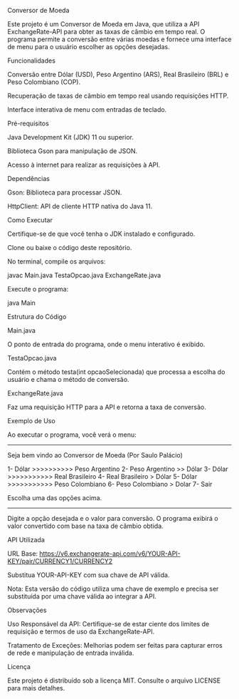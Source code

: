 Conversor de Moeda

Este projeto é um Conversor de Moeda em Java, que utiliza a API ExchangeRate-API para obter as taxas de câmbio em tempo real. O programa permite a conversão entre várias moedas e fornece uma interface de menu para o usuário escolher as opções desejadas.

Funcionalidades

Conversão entre Dólar (USD), Peso Argentino (ARS), Real Brasileiro (BRL) e Peso Colombiano (COP).

Recuperação de taxas de câmbio em tempo real usando requisições HTTP.

Interface interativa de menu com entradas de teclado.

Pré-requisitos

Java Development Kit (JDK) 11 ou superior.

Biblioteca Gson para manipulação de JSON.

Acesso à internet para realizar as requisições à API.

Dependências

Gson: Biblioteca para processar JSON.

HttpClient: API de cliente HTTP nativa do Java 11.

Como Executar

Certifique-se de que você tenha o JDK instalado e configurado.

Clone ou baixe o código deste repositório.

No terminal, compile os arquivos:

javac Main.java TestaOpcao.java ExchangeRate.java

Execute o programa:

java Main

Estrutura do Código

Main.java

O ponto de entrada do programa, onde o menu interativo é exibido.

TestaOpcao.java

Contém o método testa(int opcaoSelecionada) que processa a escolha do usuário e chama o método de conversão.

ExchangeRate.java

Faz uma requisição HTTP para a API e retorna a taxa de conversão.

Exemplo de Uso

Ao executar o programa, você verá o menu:

***************************************************************
Seja bem vindo ao Conversor de Moeda (Por Saulo Palácio)

1- Dólar  >>>>>>>>>> Peso Argentino
2- Peso Argentino >> Dólar
3- Dólar >>>>>>>>>>> Real Brasileiro
4- Real Brasileiro > Dólar
5- Dólar >>>>>>>>>>> Peso Colombiano
6- Peso Colombiano > Dolar
7- Sair

Escolha uma das opções acima.
***************************************************************

Digite a opção desejada e o valor para conversão. O programa exibirá o valor convertido com base na taxa de câmbio obtida.

API Utilizada

URL Base: https://v6.exchangerate-api.com/v6/YOUR-API-KEY/pair/CURRENCY1/CURRENCY2

Substitua YOUR-API-KEY com sua chave de API válida.

Nota: Esta versão do código utiliza uma chave de exemplo e precisa ser substituída por uma chave válida ao integrar a API.

Observações

Uso Responsável da API: Certifique-se de estar ciente dos limites de requisição e termos de uso da ExchangeRate-API.

Tratamento de Exceções: Melhorias podem ser feitas para capturar erros de rede e manipulação de entrada inválida.

Licença

Este projeto é distribuído sob a licença MIT. Consulte o arquivo LICENSE para mais detalhes.

